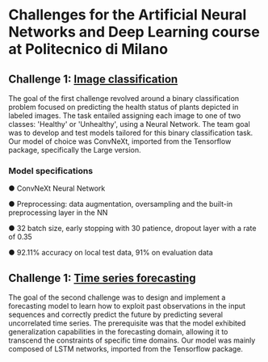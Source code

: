 # Challenges for the Artificial Neural Networks and Deep Learning course at Politecnico di Milano

## Challenge 1: [Image classification](https://github.com/lorenzo-morelli/ANN/tree/main/Image%20classification)

The goal of the first challenge revolved around a binary classification problem
focused on predicting the health status of plants depicted in labeled images. The task entailed
assigning each image to one of two classes: 'Healthy' or 'Unhealthy', using a Neural Network. The team goal was to
develop and test models tailored for this binary classification task. Our model of choice was ConvNeXt, imported from the Tensorflow package, specifically the Large version.

### Model specifications
● ConvNeXt Neural Network

● Preprocessing: data augmentation, oversampling and the built-in preprocessing layer
in the NN

● 32 batch size, early stopping with 30 patience, dropout layer with a rate of 0.35

● 92.11% accuracy on local test data, 91% on evaluation data

## Challenge 1: [Time series forecasting](https://github.com/lorenzo-morelli/ANN/tree/main/Time%20series%20forecasting)

The goal of the second challenge was to design and implement a forecasting model to learn
how to exploit past observations in the input sequences and correctly predict the future by
predicting several uncorrelated time series. The prerequisite was that the model exhibited
generalization capabilities in the forecasting domain, allowing it to transcend the constraints
of specific time domains. Our model was mainly composed of LSTM networks, imported from the Tensorflow package.
